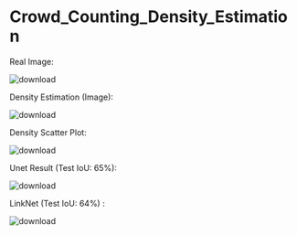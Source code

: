 # Crowd_Counting_Density_Estimation


Real Image: 

![download](https://github.com/user-attachments/assets/d1e59a7c-2e13-45f0-912c-6175d945bfd6)


Density Estimation (Image): 

![download](https://github.com/user-attachments/assets/170e6e40-d10f-4d3f-a544-feef27b8ac56)

Density Scatter Plot: 

![download](https://github.com/user-attachments/assets/9361185e-c641-4f4b-a521-40dc55eb8f45)

Unet Result  (Test IoU: 65%):

![download](https://github.com/user-attachments/assets/36703cd5-9aa3-4b2e-9ee3-78d70bfab5f4)

LinkNet (Test IoU: 64%) :

![download](https://github.com/user-attachments/assets/791b145c-cd4a-4e96-ba12-6afbdb11bec8)


